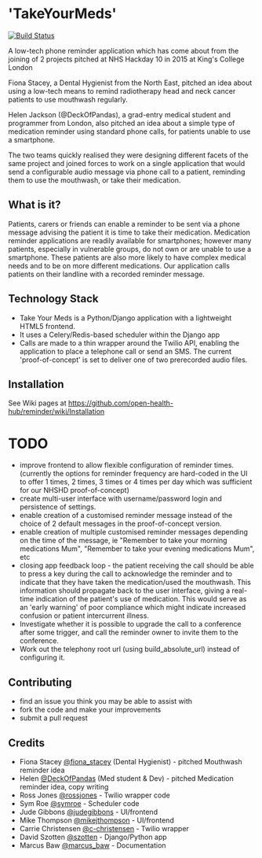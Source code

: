 # 'TakeYourMeds'

[![Build Status](https://api.travis-ci.org/takeyourmeds/takeyourmeds-web.svg?branch=master)](https://travis-ci.org/takeyourmeds/takeyourmeds-web)

A low-tech phone reminder application which has come about from the joining of 2 projects pitched at NHS Hackday 10 in 2015 at King's College London

Fiona Stacey, a Dental Hygienist from the North East, pitched an idea about using a low-tech means to remind radiotherapy head and neck cancer patients to use mouthwash regularly.

Helen Jackson (@DeckOfPandas), a grad-entry medical student and programmer from London, also pitched an idea about a simple type of medication reminder using standard phone calls, for patients unable to use a smartphone.

The two teams quickly realised they were designing different facets of the same project and joined forces to work on a single application that would send a configurable audio message via phone call to a patient, reminding them to use the mouthwash, or take their medication.

## What is it?
Patients, carers or friends can enable a reminder to be sent via a phone message advising the patient it is time to take their medication. Medication reminder applications are readily available for smartphones; however many patients, especially in vulnerable groups, do not own or are unable to use a smartphone. These patients are also more likely to have complex medical needs and to be on more different medications. Our application calls patients on their landline with a recorded reminder message.

## Technology Stack
* Take Your Meds is a Python/Django application with a lightweight HTML5 frontend.
* It uses a Celery/Redis-based scheduler within the Django app
* Calls are made to a thin wrapper around the Twilio API, enabling the application to place a telephone call or send an SMS. The current 'proof-of-concept' is set to deliver one of two prerecorded audio files.

## Installation
See Wiki pages at https://github.com/open-health-hub/reminder/wiki/Installation

# TODO
* improve frontend to allow flexible configuration of reminder times. (currently the options for reminder frequency are hard-coded in the UI to offer 1 times, 2 times, 3 times or 4 times per day which was sufficient for our NHSHD proof-of-concept)
* create multi-user interface with username/password login and persistence of settings.
* enable creation of a customised reminder message instead of the choice of 2 default messages in the proof-of-concept version.
* enable creation of multiple customised reminder messages depending on the time of the message, ie "Remember to take your morning medications Mum", "Remember to take your evening medications Mum", etc
* closing app feedback loop - the patient receiving the call should be able to press a key during the call to acknowledge the reminder and to indicate that they have taken the medication/used the mouthwash. This information should propagate back to the user interface, giving a real-time indication of the patient's use of medication. This would serve as an 'early warning' of poor compliance which might indicate increased confusion or patient intercurrent illness.
* Investigate whether it is possible to upgrade the call to a conference after some trigger, and call the reminder owner to invite them to the conference.
* Work out the telephony root url (using build_absolute_url) instead of configuring it.

## Contributing
* find an issue you think you may be able to assist with
* fork the code and make your improvements
* submit a pull request

## Credits
* Fiona Stacey [@fiona_stacey](http://twitter.com/fiona_stacey) (Dental Hygienist) - pitched Mouthwash reminder idea
* Helen [@DeckOfPandas](http://twitter.com/DeckOfPandas) (Med student & Dev) - pitched Medication reminder idea, copy writing
* Ross Jones [@rossjones](http://twitter.com/rossjones) - Twilio wrapper code
* Sym Roe [@symroe](http://twitter.com/symroe) - Scheduler code
* Jude Gibbons [@judegibbons](http://twitter.com/judegibbons) - UI/frontend
* Mike Thompson [@mikejthompson](http://twitter.com/mikejthompson) - UI/frontend
* Carrie Christensen [@c-christensen](http://twitter.com/c-christensen) - Twilio wrapper
* David Szotten [@szotten](http://twitter.com/szotten) - Django/Python app
* Marcus Baw [@marcus_baw](http://twitter.com/marcus_baw) - Documentation
